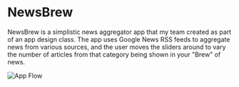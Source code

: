 NewsBrew
========

NewsBrew is a simplistic news aggregator app that my team created as part of an app design class. The app uses Google News RSS feeds to aggregate news from various sources, and the user moves the sliders around to vary the number of articles from that category being shown in your "Brew" of news.


![App Flow](/blob/master/app-flow.png?raw=true)
